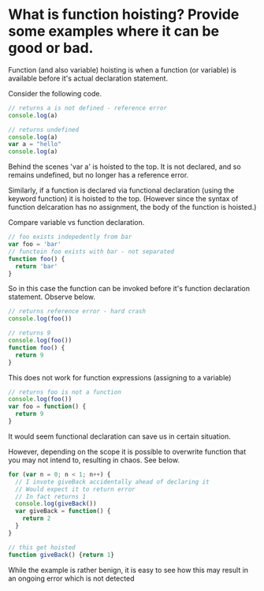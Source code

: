 # What is function hoisting? Provide some examples where it can be good or bad.

Function (and also variable) hoisting is when a function (or variable) is available before it's actual declaration statement.

Consider the following code.

```javascript
// returns a is not defined - reference error
console.log(a)
```

```javascript
// returns undefined
console.log(a)
var a = "hello"
console.log(a)
````

Behind the scenes 'var a' is hoisted to the top. It is not declared, and so remains undefined, but no longer has a reference error.

Similarly, if a function is declared via functional declaration (using the keyword function) it is hoisted to the top. (However since the syntax of function delcaration has no assignment, the body of the function is hoisted.)

Compare variable vs function declaration.

```javascript
// foo exists indepedently from bar
var foo = 'bar'
// functoin foo exists with bar - not separated
function foo() {
  return 'bar'
}
```

So in this case the function can be invoked before it's function declaration statement. Observe below.

```javascript
// returns reference error - hard crash
console.log(foo())
```

```javascript
// returns 9
console.log(foo())
function foo() {
  return 9
}
```

This does not work for function expressions (assigning to a variable)

```javascript
// returns foo is not a function
console.log(foo())
var foo = function() {
  return 9
}
```

It would seem functional declaration can save us in certain situation.

However, depending on the scope it is possible to overwrite function that you may not intend to, resulting in chaos. See below.

```javascript
for (var n = 0; n < 1; n++) {
  // I invote giveBack accidentally ahead of declaring it
  // Would expect it to return error
  // In fact returns 1
  console.log(giveBack())
  var giveBack = function() {
    return 2
  }
}

// this get hoisted
function giveBack() {return 1}
```

While the example is rather benign, it is easy to see how this may result in an ongoing error which is not detected


